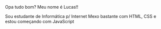 Opa tudo bom? Meu nome é Lucas!!
 
 Sou estudante de Informática p/ Internet
 Mexo bastante com HTML, CSS e estou começando com JavaScript
 
